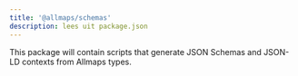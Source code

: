 ```yaml
---
title: '@allmaps/schemas'
description: lees uit package.json
---
```


This package will contain scripts that generate JSON Schemas and JSON-LD contexts from Allmaps types.

